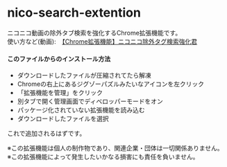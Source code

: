 # nico-search-extention
ニコニコ動画の除外タブ検索を強化するChrome拡張機能です。<br>
使い方など(動画):　[【Chrome拡張機能】ニコニコ除外タグ検索強化君](https://www.nicovideo.jp/watch/sm40678635)

#### このファイルからのインストール方法<br>
- ダウンロードしたファイルが圧縮されてたら解凍
- Chromeの右上にあるジグゾーパズルみたいなアイコンを左クリック
- 「拡張機能を管理」をクリック
- 別タブで開く管理画面でディベロッパーモードをオン
- パッケージ化されていない拡張機能を読み込む
- ダウンロードしたファイルを選択

これで追加されるはずです。<br>

※この拡張機能は個人の制作物であり、関連企業・団体は一切関係ありません。<br>
※この拡張機能によって発生したいかなる損害にも責任を負いません。<br>
